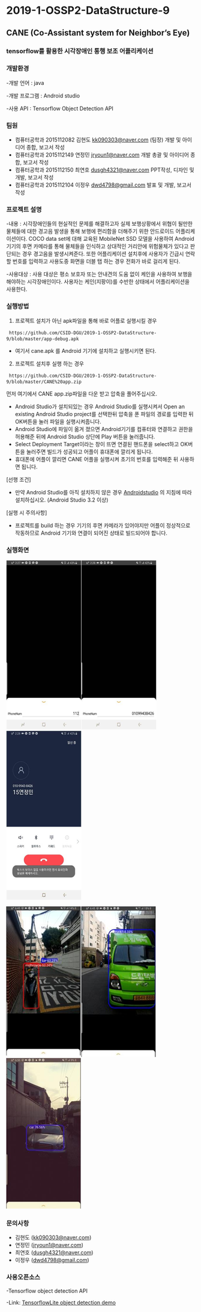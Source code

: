 # 2019-1-OSSP2-DataStructure-9
 
 ## CANE (Co-Assistant system for Neighbor’s Eye)
 
 ### tensorflow를 활용한 시각장애인 통행 보조 어플리케이션
 
 ### 개발환경
 
-개발 언어 : java

-개발 프로그램 : Android studio

-사용 API :  Tensorflow Object Detection API 

### 팀원
  
- 컴퓨터공학과 2015112082 김현도   kk090303@naver.com       (팀장) 개발 및 아이디어 종합, 보고서 작성  
- 컴퓨터공학과 2015112149 연정민   jryoun1@naver.com        개발 총괄 및 아이디어 종합, 보고서 작성
- 컴퓨터공학과 2015112150 최연호   dusgh4321@naver.com      PPT작성, 디자인 및 개발, 보고서 작성
- 컴퓨터공학과 2015112104 이정우   dwd4798@gmail.com        발표 및 개발, 보고서 작성

### 프로젝트 설명

-내용 : 시각장애인들의 현실적인 문제를 해결하고자 실제 보행상황에서 위협이 될만한 물체들에 대한 경고음 발생을 통해 보행에 편리함을 더해주기 위한 안드로이드 어플리케이션이다. COCO data set에 대해 교육된 MobileNet SSD 모델을 사용하여 Android 기기의 후면 카메라를 통해 물체들을 인식하고 상대적인 거리안에 위험물체가 있다고 판단되는 경우 경고음을 발생시켜준다. 또한 어플리케이션 설치후에 사용자가 긴급시 연락할 번호를 입력하고 사용도중 화면을 더블 탭 하는 경우 전화가 바로 걸리게 된다. 

-사용대상 : 사용 대상은 평소 보호자 또는 안내견의 도움 없이 케인을 사용하여 보행을 해야하는 시각장애인이다. 사용자는 케인(지팡이)를 수반한 상태에서 어플리케이션을 사용한다.

### 실행방법 
1. 프로젝트 설치가 아닌 apk파일을 통해 바로 어플로 실행시킬 경우

<pre><code> https://github.com/CSID-DGU/2019-1-OSSP2-DataStructure-9/blob/master/app-debug.apk </code></pre>
- 여기서 cane.apk 를 Android 기기에 설치하고 실행시키면 된다.

2. 프로젝트 설치후 실행 하는 경우 
<pre><code> https://github.com/CSID-DGU/2019-1-OSSP2-DataStructure-9/blob/master/CANE%20app.zip </code></pre> 먼저 여기에서 CANE app.zip파일을 다운 받고 압축을 풀어주십시오.
- Android Studio가 설치되있는 경우 Android Studio를 실행시켜서 Open an existing Android Studio project를 선택한뒤 압축을 푼 파일의 경로를 입력한 뒤 OK버튼을 눌러 파일을 실행시켜줍니다.
- Android Studio에 파일이 옮겨 졌으면 Android기기를 컴퓨터와 연결하고 권한을 허용해준 뒤에 Android Studio 상단에 Play 버튼을 눌러줍니다.
- Select Deployment Target이라는 창이 뜨면 연결된 핸드폰을 select하고 OK버튼을 눌러주면 빌드가 성공되고 어플이 휴대폰에 깔리게 됩니다.
- 휴대폰에 어플이 깔리면 CANE 어플을 실행시켜 초기의 번호를 입력해준 뒤 사용하면 됩니다.

[선행 조건]
- 만약 Android Studio를 아직 설치하지 않은 경우 [Androidstudio](https://developer.android.com/studio/index.html) 의 지침에 따라 설치하십시오. (Android Studio 3.2 이상)

[실행 시 주의사항]
- 프로젝트를 build 하는 경우 기기의 후면 카메라가 있어야지만 어플이 정상적으로 작동하므로 Android 기기와 연결이 되어진 상태로 빌드되어야 합니다. 

### 실행화면

<img src="https://github.com/CSID-DGU/2019-1-OSSP2-DataStructure-9/blob/master/defaultnumber.jpg?raw=true" width="200" height="450"><img src="https://github.com/CSID-DGU/2019-1-OSSP2-DataStructure-9/blob/master/changenumber.jpg?raw=true" width="200" height="450"><img src="https://github.com/CSID-DGU/2019-1-OSSP2-DataStructure-9/blob/master/calling.jpg?raw=true" width="200" height="450">

<img src="https://github.com/CSID-DGU/2019-1-OSSP2-DataStructure-9/blob/master/moterbicycle.jpg?raw=true" width="200" height="400"><img src="https://github.com/CSID-DGU/2019-1-OSSP2-DataStructure-9/blob/master/truck.jpg?raw=true" width="200" height="400"><img src="https://github.com/CSID-DGU/2019-1-OSSP2-DataStructure-9/blob/master/car.jpg?raw=true" width="200" height="400">

### 문의사항
- 김현도 (kk090303@naver.com)
- 연정민 (jryoun1@naver.com)
- 최연호 (dusgh4321@naver.com)
- 이정우 (dwd4798@gmail.com)

### 사용오픈소스

-Tensorflow object detection API

-Link: [TensorflowLite object detection demo](https://github.com/tensorflow/tensorflow/tree/master/tensorflow/examples/android)



